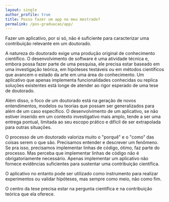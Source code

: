 ```yaml
---
layout: single
author_profile: true
title: Posso fazer um app no meu mestrado?
permalink: /pos-graduacao/app/
---
```


Fazer um aplicativo, por si só, não é suficiente para caracterizar uma contribuição relevante em um doutorado. 

A natureza do doutorado exige uma produção original de conhecimento científico. O desenvolvimento de software é uma atividade técnica e, embora possa fazer parte de uma pesquisa, ele precisa estar baseado em uma investigação teórica, em hipóteses testáveis ou em métodos científicos que avancem o estado da arte em uma área do conhecimento. Um aplicativo que apenas implementa funcionalidades conhecidas ou replica soluções existentes está longe de atender ao rigor esperado de uma tese de doutorado.

Além disso, o foco de um doutorado está na geração de novos entendimentos, modelos ou teorias que possam ser generalizados para além de um caso específico. O desenvolvimento de um aplicativo, se não estiver inserido em um contexto investigativo mais amplo, tende a ser uma entrega pontual, limitada ao seu escopo prático e difícil de ser extrapolada para outras situações. 

O processo de um doutorado valoriza muito o "porquê" e o "como" das coisas serem o que são. Precisamos entender e descrever um fenômeno. Se pra isso, precisamos implementar linhas de código, ótimo, faz parte do processo. Mas perceba que implementar linhas de código não é obrigatoriamente necessário. Apenas implementar um aplicativo não fornece evidências suficientes para sustentar uma contribuição científica. 

O  aplicativo no entanto pode ser utilizado como instrumento para realizar experimentos ou validar hipóteses, mas sempre como meio, não como fim.

O centro da tese precisa estar na pergunta científica e na contribuição teórica que ela oferece.
